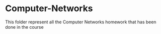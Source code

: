 # Computer-Networks
This folder represent all the Computer Networks homework that has been done in the course
